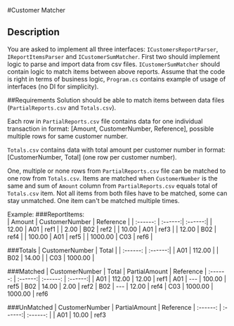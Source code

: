 ﻿#Customer Matcher

## Description
You are asked to implement all three interfaces: 
`ICustomersReportParser`, `IReportItemsParser` and `ICustomerSumMatcher`.
First two should implement logic to parse and import data from csv files. 
`ICustomerSumMatcher` should contain logic to match items between above reports. 
Assume that the code is right in terms of business logic, `Program.cs` contains example of usage of interfaces (no DI for simplicity).

##Requirements
Solution should be able to match items between data files (`PartialReports.csv` and `Totals.csv`).

Each row in `PartialReports.csv` file contains data for one individual transaction in format:
[Amount, CustomerNumber, Reference], possible multiple rows for same customer number.

`Totals.csv` contains data with total amount per customer number in format: [CustomerNumber, Total] (one row per customer number).

One, multiple or none rows from `PartialReports.csv` file can be matched to one row from `Totals.csv`.
Items are matched when `CustomerNumber` is the same and sum of `Amount` column from `PartialReports.csv` equals total of `Totals.csv` item.
Not all items from both files have to be matched, some can stay unmatched. One item can't be matched multiple times.


Example:
###ReportItems:  
| Amount | CustomerNumber | Reference |
| :------: | :------:| :------:|
| 12.00 | A01 | ref1 |
| 2.00 | B02 | ref2 |
| 10.00 | A01 | ref3 |
| 12.00 | B02 | ref4 |
| 100.00 | A01 | ref5 |
| 1000.00 | C03 | ref6 |

###Totals
| CustomerNumber | Total |
| :------: | :------:|
| A01 | 112.00 |
| B02 | 14.00 |
| C03 | 1000.00 |

###Matched
| CustomerNumber | Total | PartialAmount | Reference
| :------: | :------:| :------: | :------:|
| A01 | 112.00 | 12.00 | ref1
| A01 | --- | 100.00 | ref5
| B02 | 14.00 | 2.00 | ref2
| B02 | --- | 12.00 | ref4
| C03 | 1000.00 | 1000.00 | ref6

###UnMatched
| CustomerNumber | PartialAmount | Reference
| :------: | :------:| :------: |
| A01 | 10.00 | ref3